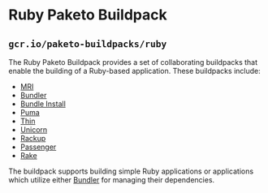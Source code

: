 # Ruby Paketo Buildpack

## `gcr.io/paketo-buildpacks/ruby`

The Ruby Paketo Buildpack provides a set of collaborating buildpacks that
enable the building of a Ruby-based application. These buildpacks include:
- [MRI](https://github.com/paketo-community/mri)
- [Bundler](https://github.com/paketo-community/bundler)
- [Bundle Install](https://github.com/paketo-community/bundle-install)
- [Puma](https://github.com/paketo-community/puma/)
- [Thin](https://github.com/paketo-community/thin/)
- [Unicorn](https://github.com/paketo-community/unicorn/)
- [Rackup](https://github.com/paketo-community/rackup/)
- [Passenger](https://github.com/paketo-community/passenger/)
- [Rake](https://github.com/paketo-community/rake)

The buildpack supports building simple Ruby applications or applications which
utilize either [Bundler](https://bundler.io/) for managing their dependencies.
